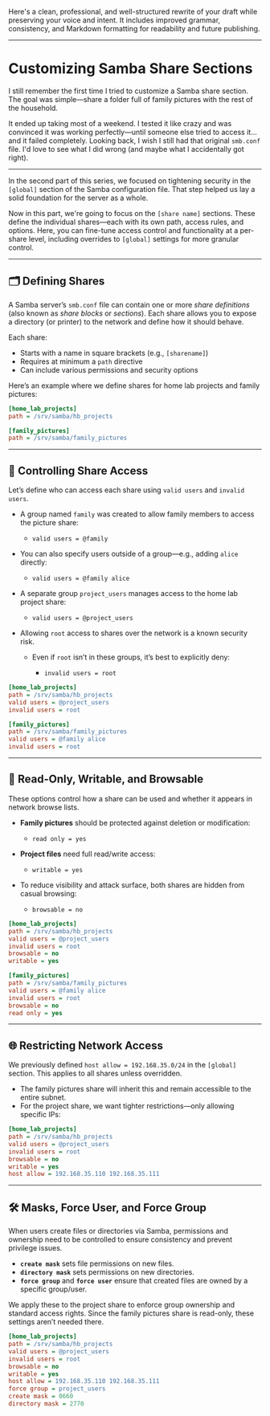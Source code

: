 Here's a clean, professional, and well-structured rewrite of your draft while preserving your voice and intent. It includes improved grammar, consistency, and Markdown formatting for readability and future publishing.

---

# Customizing Samba Share Sections

I still remember the first time I tried to customize a Samba share section.
The goal was simple—share a folder full of family pictures with the rest of the household.

It ended up taking most of a weekend. I tested it like crazy and was convinced it was working perfectly—until someone else tried to access it... and it failed completely.
Looking back, I wish I still had that original `smb.conf` file. I'd love to see what I did wrong (and maybe what I accidentally got right).

---

In the second part of this series, we focused on tightening security in the `[global]` section of the Samba configuration file. That step helped us lay a solid foundation for the server as a whole.

Now in this part, we're going to focus on the `[share name]` sections. These define the individual shares—each with its own path, access rules, and options.
Here, you can fine-tune access control and functionality at a per-share level, including overrides to `[global]` settings for more granular control.

---

## 🗂️ Defining Shares

A Samba server’s `smb.conf` file can contain one or more *share definitions* (also known as *share blocks* or *sections*).
Each share allows you to expose a directory (or printer) to the network and define how it should behave.

Each share:

* Starts with a name in square brackets (e.g., `[sharename]`)
* Requires at minimum a `path` directive
* Can include various permissions and security options

Here’s an example where we define shares for home lab projects and family pictures:

```ini
[home_lab_projects]
path = /srv/samba/hb_projects

[family_pictures]
path = /srv/samba/family_pictures
```

---

## 👥 Controlling Share Access

Let’s define who can access each share using `valid users` and `invalid users`.

* A group named `family` was created to allow family members to access the picture share:

  * `valid users = @family`
* You can also specify users outside of a group—e.g., adding `alice` directly:

  * `valid users = @family alice`
* A separate group `project_users` manages access to the home lab project share:

  * `valid users = @project_users`
* Allowing `root` access to shares over the network is a known security risk.

  * Even if `root` isn’t in these groups, it’s best to explicitly deny:

    * `invalid users = root`

```ini
[home_lab_projects]
path = /srv/samba/hb_projects
valid users = @project_users
invalid users = root

[family_pictures]
path = /srv/samba/family_pictures
valid users = @family alice
invalid users = root
```

---

## 🔐 Read-Only, Writable, and Browsable

These options control how a share can be used and whether it appears in network browse lists.

* **Family pictures** should be protected against deletion or modification:

  * `read only = yes`
* **Project files** need full read/write access:

  * `writable = yes`
* To reduce visibility and attack surface, both shares are hidden from casual browsing:

  * `browsable = no`

```ini
[home_lab_projects]
path = /srv/samba/hb_projects
valid users = @project_users
invalid users = root
browsable = no
writable = yes

[family_pictures]
path = /srv/samba/family_pictures
valid users = @family alice
invalid users = root
browsable = no
read only = yes
```

---

## 🌐 Restricting Network Access

We previously defined `host allow = 192.168.35.0/24` in the `[global]` section.
This applies to all shares unless overridden.

* The family pictures share will inherit this and remain accessible to the entire subnet.
* For the project share, we want tighter restrictions—only allowing specific IPs:

```ini
[home_lab_projects]
path = /srv/samba/hb_projects
valid users = @project_users
invalid users = root
browsable = no
writable = yes
host allow = 192.168.35.110 192.168.35.111
```

---

## 🛠️ Masks, Force User, and Force Group

When users create files or directories via Samba, permissions and ownership need to be controlled to ensure consistency and prevent privilege issues.

* **`create mask`** sets file permissions on new files.
* **`directory mask`** sets permissions on new directories.
* **`force group`** and **`force user`** ensure that created files are owned by a specific group/user.

We apply these to the project share to enforce group ownership and standard access rights.
Since the family pictures share is read-only, these settings aren’t needed there.

```ini
[home_lab_projects]
path = /srv/samba/hb_projects
valid users = @project_users
invalid users = root
browsable = no
writable = yes
host allow = 192.168.35.110 192.168.35.111
force group = project_users
create mask = 0660
directory mask = 2770
```

